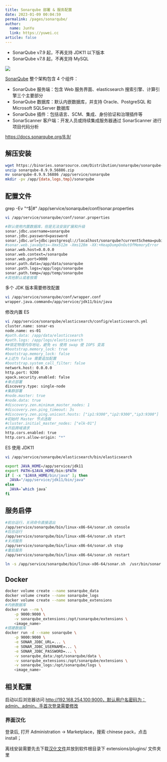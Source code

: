 ```yaml
---
title: Sonarqube 部署 & 服务配置
date: 2023-01-09 00:04:59
permalink: /pages/sonarqube/
author: 
  name: JunYu
  link: https://yuwei.cc
article: false
---
```

- SonarQube v7.9 起，不再支持 JDK11 以下版本
- SonarQube v7.8 起，不再支持 MySQL

![](https://f.pz.al/pzal/2023/01/13/0b9e45b6a6717.png)

[SonarQube](https://www.sonarsource.com/products/sonarqube/downloads/) 整个架构包含 4 个组件：
- SonarQube 服务端：包含 Web 服务界面、elasticsearch 搜索引擎、计算引擎三个主要部分 
- SonarQube 数据库：默认内嵌数据库，并支持 Oracle、PostgreSQL 和 Microsoft SQLServer 数据库 
- SonarQube 插件：包括语言、SCM、集成、身份验证和治理插件等 
- SonarScanner 客户端：开发人员或持续集成服务器通过 SonarScanner 进行项目代码分析

https://docs.sonarqube.org/8.9/
## 解压安装
```bash
wget https://binaries.sonarsource.com/Distribution/sonarqube/sonarqube-8.9.9.56886.zip
unzip sonarqube-8.9.9.56886.zip
mv sonarqube-8.9.9.56886 /app/service/sonarqube
mkdir -pv /app/{data,logs,tmp}/sonarqube
```
## 配置文件
grep -Ev "^$|#" /app/service/sonarqube/conf/sonar.properties
```bash
vi /app/service/sonarqube/conf/sonar.properties

#默认使用内置数据库，但是无法安装扩展和升级
sonar.jdbc.username=sonarqube
sonar.jdbc.password=password
sonar.jdbc.url=jdbc:postgresql://localhost/sonarqube?currentSchema=pubilc
#sonar.web.javaOpts=-Xmx512m -Xms128m -XX:+HeapDumpOnOutOfMemoryError
sonar.web.host=0.0.0.0
sonar.web.context=/sonarqube
sonar.web.port=9000
sonar.path.data=/app/data/sonarqube
sonar.path.logs=/app/logs/sonarqube
sonar.path.temp=/app/temp/sonarqube
#其他默认或者按需
```
多个 JDK 版本需要修改配置
```bash
vi /app/service/sonarqube/conf/wrapper.conf
wrapper.java.command=/app/service/jdk11/bin/java
```
修改内置 ES
```bash
vi /app/service/sonarqube/elasticsearch/config/elasticsearch.yml
cluster.name: sonar-es
node.name: es-01
#path.data: /app/data/elasticsearch
#path.logs: /app/logs/elasticsearch
##锁定物理内存地址，避免 es 使用 swap 使 IOPS 变高
#bootstrap.memory_lock: true
#bootstrap.memory_lock: false
#上述为 false 需要追加配置
#bootstrap.system_call_filter: false
network.host: 0.0.0.0
http.port: 9200
xpack.security.enabled: false
#单点部署
discovery.type: single-node
#集群部署
#node.master: true
#node.data: true
#discovery.zen.minimum_master_nodes: 1
#discovery.zen.ping_timeout: 3s
#discovery.zen.ping.unicast.hosts: ["ip1:9300","ip2:9300","ip3:9300"]
#初始时 Master 节点选取
#cluster.initial_master_nodes: ["elk-01"]
#开启跨域请求
http.cors.enabled: true
http.cors.allow-origin: "*"
```
ES 使用 JDK11
```bash
vi /app/service/sonarqube/elasticsearch/bin/elasticsearch

export JAVA_HOME=/app/service/jdk11
export PATH=$JAVA_HOME/bin:$PATH
if [ -x "$JAVA_HOME/bin/java" ]; then
  JAVA="/app/service/jdk11/bin/java"
else
  JAVA=`which java`
fi
```
## 服务启停
```bash
#前台运行，关闭命令直接退出
/app/service/sonarqube/bin/linux-x86-64/sonar.sh console
#后台运行
/app/service/sonarqube/bin/linux-x86-64/sonar.sh start
#关闭服务
/app/service/sonarqube/bin/linux-x86-64/sonar.sh stop
#重启服务
/app/service/sonarqube/bin/linux-x86-64/sonar.sh restart

ln -s /app/service/sonarqube/bin/linux-x86-64/sonar.sh  /usr/bin/sonar
```
## Docker
```bash
docker volume create --name sonarqube_data
docker volume create --name sonarqube_logs
docker volume create --name sonarqube_extensions
#内嵌数据库
docker run --rm \
    -p 9000:9000 \
    -v sonarqube_extensions:/opt/sonarqube/extensions \
    <image_name>
#搭建数据库
docker run -d --name sonarqube \
    -p 9000:9000 \
    -e SONAR_JDBC_URL=... \
    -e SONAR_JDBC_USERNAME=... \
    -e SONAR_JDBC_PASSWORD=... \
    -v sonarqube_data:/opt/sonarqube/data \
    -v sonarqube_extensions:/opt/sonarqube/extensions \
    -v sonarqube_logs:/opt/sonarqube/logs \
    <image_name>
```
## 相关配置
启动以后浏览器访问 http://192.168.254.100:9000，默认用户名密码为：admin、admin，手首次登录需要修改
### 界面汉化
登录后, 打开 Administration → Marketplace，搜索 chinese pack，点击 install；

离线安装需要先去下载[汉化文件](https://github.com/xuhuisheng/sonar-l10n-zh/releases)并放到软件根目录下 extensions/plugins/ 文件夹里